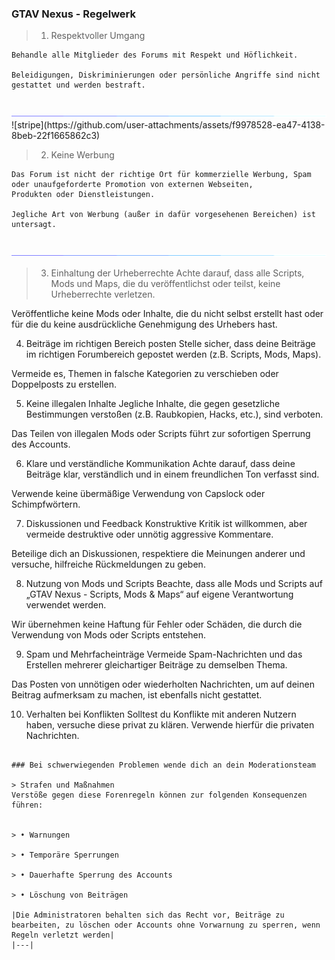 ### GTAV Nexus - Regelwerk

> 1. Respektvoller Umgang
```yarn
Behandle alle Mitglieder des Forums mit Respekt und Höflichkeit.

Beleidigungen, Diskriminierungen oder persönliche Angriffe sind nicht gestattet und werden bestraft.
```

<center><br><img src="img/stripe.gif" alt="Stripe"></center>	
![stripe](https://github.com/user-attachments/assets/f9978528-ea47-4138-8beb-22f1665862c3)


> 2. Keine Werbung
```yarn
Das Forum ist nicht der richtige Ort für kommerzielle Werbung, Spam oder unaufgeforderte Promotion von externen Webseiten,
Produkten oder Dienstleistungen.

Jegliche Art von Werbung (außer in dafür vorgesehenen Bereichen) ist untersagt.
```

<center><br><img src="img/stripe.gif" alt="Stripe"></center>	

> 3. Einhaltung der Urheberrechte
Achte darauf, dass alle Scripts, Mods und Maps, die du veröffentlichst oder teilst, keine Urheberrechte verletzen.

Veröffentliche keine Mods oder Inhalte, die du nicht selbst erstellt hast oder für die du keine ausdrückliche Genehmigung
des Urhebers hast.

4. Beiträge im richtigen Bereich posten
Stelle sicher, dass deine Beiträge im richtigen Forumbereich gepostet werden (z.B. Scripts, Mods, Maps).

Vermeide es, Themen in falsche Kategorien zu verschieben oder Doppelposts zu erstellen.

5. Keine illegalen Inhalte
Jegliche Inhalte, die gegen gesetzliche Bestimmungen verstoßen (z.B. Raubkopien, Hacks, etc.), sind verboten.

Das Teilen von illegalen Mods oder Scripts führt zur sofortigen Sperrung des Accounts.

6. Klare und verständliche Kommunikation
Achte darauf, dass deine Beiträge klar, verständlich und in einem freundlichen Ton verfasst sind.

Verwende keine übermäßige Verwendung von Capslock oder Schimpfwörtern.

7. Diskussionen und Feedback
Konstruktive Kritik ist willkommen, aber vermeide destruktive oder unnötig aggressive Kommentare.

Beteilige dich an Diskussionen, respektiere die Meinungen anderer und versuche, hilfreiche Rückmeldungen zu geben.

8. Nutzung von Mods und Scripts
Beachte, dass alle Mods und Scripts auf „GTAV Nexus - Scripts, Mods & Maps“ auf eigene Verantwortung verwendet werden.

Wir übernehmen keine Haftung für Fehler oder Schäden, die durch die Verwendung von Mods oder Scripts entstehen.

9. Spam und Mehrfacheinträge
Vermeide Spam-Nachrichten und das Erstellen mehrerer gleichartiger Beiträge zu demselben Thema.

Das Posten von unnötigen oder wiederholten Nachrichten, um auf deinen Beitrag aufmerksam zu machen,
ist ebenfalls nicht gestattet.

10. Verhalten bei Konflikten
Solltest du Konflikte mit anderen Nutzern haben, versuche diese privat zu klären.
Verwende hierfür die privaten Nachrichten.
```

### Bei schwerwiegenden Problemen wende dich an dein Moderationsteam

> Strafen und Maßnahmen
Verstöße gegen diese Forenregeln können zur folgenden Konsequenzen führen:


> • Warnungen

> • Temporäre Sperrungen

> • Dauerhafte Sperrung des Accounts

> • Löschung von Beiträgen

|Die Administratoren behalten sich das Recht vor, Beiträge zu bearbeiten, zu löschen oder Accounts ohne Vorwarnung zu sperren, wenn Regeln verletzt werden|
|---|
